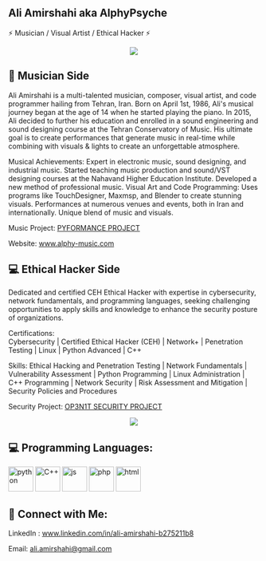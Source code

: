## Ali Amirshahi aka AlphyPsyche

⚡ Musician / Visual Artist / Ethical Hacker ⚡

<p align="center">
  <img src="https://readme-typing-svg.demolab.com/?lines=Welcome+to+my+page;You+can+learn+a+lot;Use+these+informations+carefuly!;Fork+and+star+repositories!&font=Fira%20Code&center=true&width=600&height=50&duration=4000&pause=1000">
</p>

## 🎵 Musician Side 
Ali Amirshahi is a multi-talented musician, composer, visual artist, and code programmer hailing from Tehran, Iran. Born on April 1st, 1986, Ali's musical journey began at the age of 14 when he started playing the piano. In 2015, Ali decided to further his education and enrolled in a sound engineering and sound designing course at the Tehran Conservatory of Music. His ultimate goal is to create performances that generate music in real-time while combining with visuals & lights to create an unforgettable atmosphere.

Musical Achievements:
Expert in electronic music, sound designing, and industrial music.
Started teaching music production and sound/VST designing courses at the Nahavand Higher Education Institute.
Developed a new method of professional music.
Visual Art and Code Programming:
Uses programs like TouchDesigner, Maxmsp, and Blender to create stunning visuals.
Performances at numerous venues and events, both in Iran and internationally.
Unique blend of music and visuals.

Music Project: 
[PYFORMANCE PROJECT](https://github.com/Pyformance)

Website: www.alphy-music.com


## 💻 Ethical Hacker Side 
Dedicated and certified CEH Ethical Hacker with expertise in cybersecurity, network fundamentals, and programming languages, seeking challenging opportunities to apply skills and knowledge to enhance the security posture of organizations.

Certifications:  
Cybersecurity | Certified Ethical Hacker (CEH) | Network+ | Penetration Testing | Linux | Python Advanced | C++

Skills:
Ethical Hacking and Penetration Testing | Network Fundamentals | Vulnerability Assessment | Python Programming | Linux Administration | C++ Programming | Network Security | Risk Assessment and Mitigation | Security Policies and Procedures

Security Project: 
[OP3N1T SECURITY PROJECT](https://github.com/OP3N1T-SECURITY)

<p align="center">
  <img src="https://readme-typing-svg.demolab.com/?lines=for+educational+and+ethical+purposes+only; Use+responsibly+and+adhere+to+legal+standards!;The+author+os+not+responsible+caused+by+misuse! &font=Fira%20Code&center=true&width=800&height=50&duration=4000&pause=1000">
</p>

## 💻 Programming Languages: 
<img src="https://cdn.worldvectorlogo.com/logos/python-4.svg" alt="python" width="50" height="50" /> <img src="https://cdn.worldvectorlogo.com/logos/c.svg" alt="C++" width="50" height="50" /> <img src="https://cdn.worldvectorlogo.com/logos/logo-javascript.svg" alt="js" width="50" height="50" /> <img src="https://cdn.worldvectorlogo.com/logos/php-1.svg" alt="php" width="50" height="50" /> <img src="https://cdn.worldvectorlogo.com/logos/html-1.svg" alt="html" width="50" height="50" /> 


## 🔗 Connect with Me:
LinkedIn : www.linkedin.com/in/ali-amirshahi-b275211b8

Email: ali.amirshahi@gmail.com

